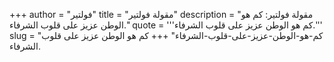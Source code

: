 +++
author = "فولتير"
title = "مقولة فولتير"
description = "مقولة فولتير: كم هو الوطن عزيز على قلوب الشرفاء."
quote = '''كم هو الوطن عزيز على قلوب الشرفاء.''' 
slug = "كم-هو-الوطن-عزيز-على-قلوب-الشرفاء"
+++
كم هو الوطن عزيز على قلوب الشرفاء.
